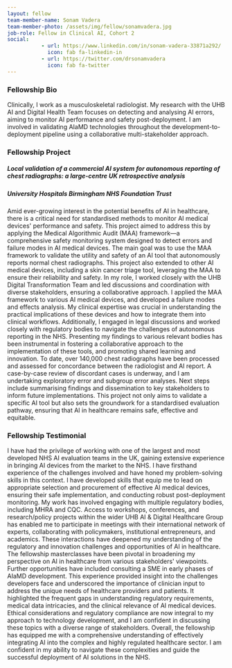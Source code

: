 ```yaml
---
layout: fellow
team-member-name: Sonam Vadera
team-member-photo: /assets/img/fellow/sonamvadera.jpg
job-role: Fellow in Clinical AI, Cohort 2
social:
           - url: https://www.linkedin.com/in/sonam-vadera-33871a292/
             icon: fab fa-linkedin-in
           - url: https://twitter.com/drsonamvadera
             icon: fab fa-twitter
---
```


### Fellowship Bio
Clinically, I work as a musculoskeletal radiologist.
My research with the UHB AI and Digital Health Team focuses on detecting and analysing AI errors, aiming to monitor AI performance and safety post-deployment. I am involved in validating AIaMD technologies throughout the development-to-deployment pipeline using a collaborative multi-stakeholder approach. 


### Fellowship Project
##### _Local validation of a commercial AI system for autonomous reporting of chest radiographs: a large-centre UK retrospective analysis_
##### University Hospitals Birmingham NHS Foundation Trust

 Amid ever-growing interest in the potential benefits of AI in healthcare, there is a critical need for standardised methods to monitor AI medical devices' performance and safety. This project aimed to address this by applying the Medical Algorithmic Audit (MAA) framework—a comprehensive safety monitoring system designed to detect errors and failure modes in AI medical devices.  The main goal was to use the MAA framework to validate the utility and safety of an AI tool that autonomously reports normal chest radiographs. This project also extended to other AI medical devices, including a skin cancer triage tool, leveraging the MAA to ensure their reliability and safety.  In my role, I worked closely with the UHB Digital Transformation Team and led discussions and coordination with diverse stakeholders, ensuring a collaborative approach. I applied the MAA framework to various AI medical devices, and developed a failure modes and effects analysis. My clinical expertise was crucial in understanding the practical implications of these devices and how to integrate them into clinical workflows. Additionally, I engaged in legal discussions and worked closely with regulatory bodies to navigate the challenges of autonomous reporting in the NHS. Presenting my findings to various relevant bodies has been instrumental in fostering a collaborative approach to the implementation of these tools, and promoting shared learning and innovation.  To date, over 140,000 chest radiographs have been processed and assessed for concordance between the radiologist and AI report. A case-by-case review of discordant cases is underway, and I am undertaking exploratory error and subgroup error analyses. Next steps include summarising findings and dissemination to key stakeholders to inform future implementations.  This project not only aims to validate a specific AI tool but also sets the groundwork for a standardised evaluation pathway, ensuring that AI in healthcare remains safe, effective and equitable.

### Fellowship Testimonial
I have had the privilege of working with one of the largest and most developed NHS AI evaluation teams in the UK, gaining extensive experience in bringing AI devices from the market to the NHS. I have firsthand experience of the challenges involved and have honed my problem-solving skills in this context. I have developed skills that equip me to lead on appropriate selection and procurement of effective AI medical devices, ensuring their safe implementation, and conducting robust post-deployment monitoring.   My work has involved engaging with multiple regulatory bodies, including MHRA and CQC. Access to workshops, conferences, and research/policy projects within the wider UHB AI & Digital Healthcare Group has enabled me to participate in meetings with their international network of experts, collaborating with policymakers, institutional entrepreneurs, and academics. These interactions have deepened my understanding of the regulatory and innovation challenges and opportunities of AI in healthcare. The fellowship masterclasses have been pivotal in broadening my perspective on AI in healthcare from various stakeholders' viewpoints.  Further opportunities have included consulting a SME in early phases of AIaMD development. This experience provided insight into the challenges developers face and underscored the importance of clinician input to address the unique needs of healthcare providers and patients. It highlighted the frequent gaps in understanding regulatory requirements, medical data intricacies, and the clinical relevance of AI medical devices. Ethical considerations and regulatory compliance are now integral to my approach to technology development, and I am confident in discussing these topics with a diverse range of stakeholders.  Overall, the fellowship has equipped me with a comprehensive understanding of effectively integrating AI into the complex and highly regulated healthcare sector. I am confident in my ability to navigate these complexities and guide the successful deployment of AI solutions in the NHS.

